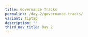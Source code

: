 ```yaml
---
title: Governance Tracks
permalink: /day-2/governance-tracks/
variant: tiptap
description: ""
third_nav_title: Day 2
---
```

